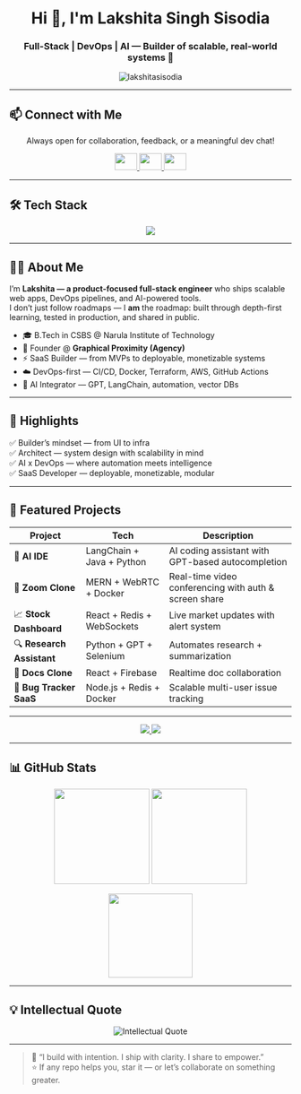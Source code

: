 
<h1 align="center">Hi 👋, I'm Lakshita Singh Sisodia</h1>
<h3 align="center">Full-Stack | DevOps | AI — Builder of scalable, real-world systems 🚀</h3>

<p align="center">
  <img src="https://komarev.com/ghpvc/?username=lakshitasisodia&label=Profile%20views&color=6f42c1&style=flat" alt="lakshitasisodia" />
</p>

---

## 📫 Connect with Me  

<p align="center">Always open for collaboration, feedback, or a meaningful dev chat!</p>
<p align="center">
  <a href="https://www.linkedin.com/in/lakshita-singh-sisodia-796266290" target="blank">
    <img src="https://raw.githubusercontent.com/rahuldkjain/github-profile-readme-generator/master/src/images/icons/Social/linked-in-alt.svg" height="30" width="40"/>
  </a>
  <a href="https://www.instagram.com/graphical_proximity" target="blank">
    <img src="https://raw.githubusercontent.com/rahuldkjain/github-profile-readme-generator/master/src/images/icons/Social/instagram.svg" height="30" width="40"/>
  </a>
  <a href="https://x.com/Grap_Proximity" target="blank">
    <img src="https://raw.githubusercontent.com/rahuldkjain/github-profile-readme-generator/master/src/images/icons/Social/twitter.svg" height="30" width="40"/>
  </a>
</p>

---

## 🛠️ Tech Stack  

<p align="center">
  <img src="https://skillicons.dev/icons?i=react,nextjs,tailwind,nodejs,express,prisma,postgresql,firebase,aws,docker,nginx,terraform,python,ts,js,cpp,git&perline=8"/>
</p>

---

## 🧑‍💻 About Me  

I’m **Lakshita — a product-focused full-stack engineer** who ships scalable web apps, DevOps pipelines, and AI-powered tools.  
I don’t just follow roadmaps — I **am** the roadmap: built through depth-first learning, tested in production, and shared in public.  

- 🎓 B.Tech in CSBS @ Narula Institute of Technology  
- 💼 Founder @ **Graphical Proximity (Agency)**  
- ⚡ SaaS Builder — from MVPs to deployable, monetizable systems  
- ☁️ DevOps-first — CI/CD, Docker, Terraform, AWS, GitHub Actions  
- 🧠 AI Integrator — GPT, LangChain, automation, vector DBs  

---

## 🚀 Highlights  

✅ Builder’s mindset — from UI to infra  
✅ Architect — system design with scalability in mind  
✅ AI x DevOps — where automation meets intelligence  
✅ SaaS Developer — deployable, monetizable, modular  

---

## 📂 Featured Projects  

| Project | Tech | Description |
|---------|------|-------------|
| 🧠 **AI IDE** | LangChain + Java + Python | AI coding assistant with GPT-based autocompletion |
| 🎥 **Zoom Clone** | MERN + WebRTC + Docker | Real-time video conferencing with auth & screen share |
| 📈 **Stock Dashboard** | React + Redis + WebSockets | Live market updates with alert system |
| 🔍 **Research Assistant** | Python + GPT + Selenium | Automates research + summarization |
| 📝 **Docs Clone** | React + Firebase | Realtime doc collaboration |
| 🐞 **Bug Tracker SaaS** | Node.js + Redis + Docker | Scalable multi-user issue tracking |

---

<p align="center">
  <a href="https://github.com/lakshitasisodia/AI-IDE">
    <img src="https://github-readme-stats.vercel.app/api/pin/?username=lakshitasisodia&repo=LotherHey-Spotify-clone&theme=radical" />
  </a>
  <a href="https://github.com/lakshitasisodia/Zoom-Clone">
    <img src="https://github-readme-stats.vercel.app/api/pin/?username=lakshitasisodia&repo=ai-image-generator&theme=radical" />
  </a>
</p>

---

## 📊 GitHub Stats  

<p align="center">
  <img src="https://github-readme-stats.vercel.app/api?username=lakshitasisodia&show_icons=true&theme=radical" height="170"/>
  <img src="https://github-readme-streak-stats.herokuapp.com?user=lakshitasisodia&theme=tokyonight" height="170"/>
</p>

<p align="center">
  <img src="https://github-readme-stats.vercel.app/api/top-langs/?username=lakshitasisodia&langs_count=10&theme=radical&layout=compact" height="150"/>
</p>

---

## 💡 Intellectual Quote  

<p align="center">
  <img src="https://quotes-github-readme.vercel.app/api?quote=Knowledge%20is%20power,%20but%20wisdom%20is%20elegance.&author=Anonymous&type=horizontal&theme=radical" alt="Intellectual Quote"/>
</p>

---

> 💬 “I build with intention. I ship with clarity. I share to empower.”  
> ⭐ If any repo helps you, star it — or let’s collaborate on something greater.  
